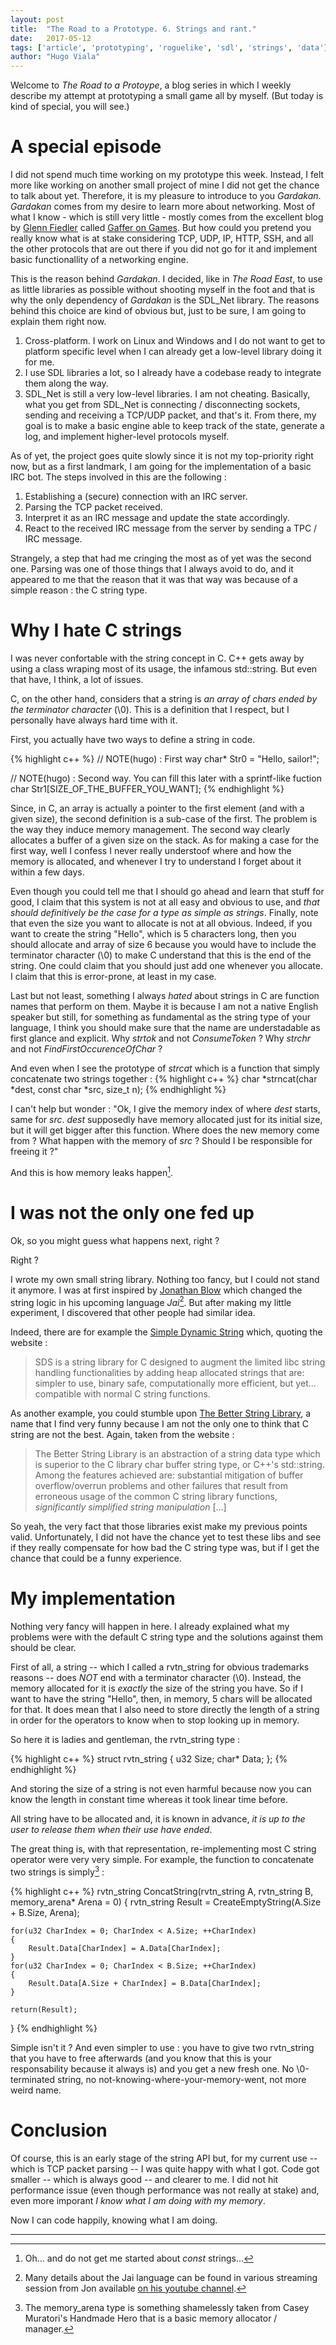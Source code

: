 ```yaml
---
layout: post
title:  "The Road to a Prototype. 6. Strings and rant."
date:   2017-05-12
tags: ['article', 'prototyping', 'roguelike', 'sdl', 'strings', 'data']
author: "Hugo Viala"
---
```


Welcome to *The Road to a Protoype*, a blog series in which I weekly describe my attempt at prototyping a small game all by myself. (But today is kind of special, you will see.)

# A special episode

I did not spend much time working on my prototype this week. Instead, I felt more like working on another small project of mine I did not get the chance to talk about yet. Therefore, it is my pleasure to introduce to you *Gardakan*. *Gardakan* comes from my desire to learn more about networking. Most of what I know - which is still very little - mostly comes from the excellent blog by [Glenn Fiedler](https://twitter.com/gafferongames) called [Gaffer on Games](http://gafferongames.com/). But how could you pretend you really know what is at stake considering TCP, UDP, IP, HTTP, SSH, and all the other protocols that are out there if you did not go for it and implement basic functionallity of a networking engine.

This is the reason behind *Gardakan*. I decided, like in *The Road East*, to use as little libraries as possible without shooting myself in the foot and that is why the only dependency of *Gardakan* is the SDL_Net library. The reasons behind this choice are kind of obvious but, just to be sure, I am going to explain them right now.

1. Cross-platform. I work on Linux and Windows and I do not want to get to platform specific level when I can already get a low-level library doing it for me.
2. I use SDL libraries a lot, so I already have a codebase ready to integrate them along the way.
3. SDL_Net is still a very low-level libraries. I am not cheating. Basically, what you get from SDL_Net is connecting / disconnecting sockets, sending and receiving a TCP/UDP packet, and that's it. From there, my goal is to make a basic engine able to keep track of the state, generate a log, and implement higher-level protocols myself.

As of yet, the project goes quite slowly since it is not my top-priority right now, but as a first landmark, I am going for the implementation of a basic IRC bot. The steps involved in this are the following :

1. Establishing a (secure) connection with an IRC server.
2. Parsing the TCP packet received.
3. Interpret it as an IRC message and update the state accordingly.
4. React to the received IRC message from the server by sending a TPC / IRC message.

Strangely, a step that had me cringing the most as of yet was the second one. Parsing was one of those things that I always avoid to do, and it appeared to me that the reason that it was that way was because of a simple reason : the C string type.

# Why I hate C strings

I was never confortable with the string concept in C. C++ gets away by using a class wraping most of its usage, the infamous std::string. But even that have, I think, a lot of issues.

C, on the other hand, considers that a string is *an array of chars ended by the terminator character* (\0). This is a definition that I respect, but I personally have always hard time with it.

First, you actually have two ways to define a string in code.

{% highlight c++ %}
// NOTE(hugo) : First way
char* Str0 = "Hello, sailor!"; 

// NOTE(hugo) : Second way. You can fill this later with a sprintf-like fuction
char Str1[SIZE_OF_THE_BUFFER_YOU_WANT]; 
{% endhighlight %}

Since, in C, an array is actually a pointer to the first element (and with a given size), the second definition is a sub-case of the first. The problem is the way they induce memory management. The second way clearly allocates a buffer of a given size on the stack. As for making a case for the first way, well I confess I never really understoof where and how the memory is allocated, and whenever I try to understand I forget about it within a few days. 

Even though you could tell me that I should go ahead and learn that stuff for good, I claim that this system is not at all easy and obvious to use, and *that should definitively be the case for a type as simple as strings*. Finally, note that even the size you want to allocate is not at all obvious. Indeed, if you want to create the string "Hello", which is 5 characters long, then you should allocate and array of size 6 because you would have to include the terminator character (\0) to make C understand that this is the end of the string. One could claim that you should just add one whenever you allocate. I claim that this is error-prone, at least in my case.

Last but not least, something I always *hated* about strings in C are function names that perform on them. Maybe it is because I am not a native English speaker but still, for something as fundamental as the string type of your language, I think you should make sure that the name are understadable as first glance and explicit. Why *strtok* and not *ConsumeToken* ? Why *strchr* and not *FindFirstOccurenceOfChar* ?

And even when I see the prototype of *strcat* which is a function that simply concatenate two strings together :
{% highlight c++ %}
char *strncat(char *dest, const char *src, size_t n);
{% endhighlight %}

I can't help but wonder : "Ok, I give the memory index of where *dest* starts, same for *src*. *dest* supposedly have memory allocated just for its initial size, but it will get bigger after this function. Where does the new memory come from ? What happen with the memory of *src* ? Should I be responsible for freeing it ?"

And this is how memory leaks happen[^1].

# I was not the only one fed up

Ok, so you might guess what happens next, right ?

Right ?

I wrote my own small string library. Nothing too fancy, but I could not stand it anymore. I was at first inspired by [Jonathan Blow](https://twitter.com/jonathan_blow) which changed the string logic in his upcoming language *Jai*[^2]. But after making my little experiment, I discovered that other people had similar idea.

Indeed, there are for example the [Simple Dynamic String](https://github.com/antirez/sds) which, quoting the website : 

> SDS is a string library for C designed to augment the limited libc string handling functionalities by adding heap allocated strings that are: simpler to use, binary safe, computationally more efficient, but yet... compatible with normal C string functions.

As another example, you could stumble upon [The Better String Library](http://bstring.sourceforge.net/), a name that I find very funny because I am not the only one to think that C string are not the best. Again, taken from the website :

> The Better String Library is an abstraction of a string data type which is superior to the C library char buffer string type, or C++'s std::string. Among the features achieved are: substantial mitigation of buffer overflow/overrun problems and other failures that result from erroneous usage of the common C string library functions, *significantly simplified string manipulation* [...]

So yeah, the very fact that those libraries exist make my previous points valid. Unfortunately, I did not have the chance yet to test these libs and see if they really compensate for how bad the C string type was, but if I get the chance that could be a funny experience.


# My implementation

Nothing very fancy will happen in here. I already explained what my problems were with the default C string type and the solutions against them should be clear.

First of all, a string -- which I called a rvtn_string for obvious trademarks reasons -- does *NOT* end with a terminator character (\0). Instead, the memory allocated for it is *exactly* the size of the string you have. So if I want to have the string "Hello", then, in memory, 5 chars will be allocated for that. It does mean that I also need to store directly the length of a string in order for the operators to know when to stop looking up in memory.

So here it is ladies and gentleman, the rvtn_string type :

{% highlight c++ %}
struct rvtn_string
{
	u32 Size;
	char* Data;
};
{% endhighlight %}

And storing the size of a string is not even harmful because now you can know the length in constant time whereas it took linear time before.

All string have to be allocated and, it is known in advance, *it is up to the user to release them when their use have ended*.

The great thing is, with that representation, re-implementing most C string operator were very very simple. For example, the function to concatenate two strings is simply[^3] :

{% highlight c++ %}
rvtn_string ConcatString(rvtn_string A, rvtn_string B, memory_arena* Arena = 0)
{
	rvtn_string Result = CreateEmptyString(A.Size + B.Size, Arena);

	for(u32 CharIndex = 0; CharIndex < A.Size; ++CharIndex)
	{
		Result.Data[CharIndex] = A.Data[CharIndex];
	}
	for(u32 CharIndex = 0; CharIndex < B.Size; ++CharIndex)
	{
		Result.Data[A.Size + CharIndex] = B.Data[CharIndex];
	}

	return(Result);
}
{% endhighlight %}

Simple isn't it ? And even simpler to use : you have to give two rvtn_string that you have to free afterwards (and you know that this is your responsability because it always is) and you get a new fresh one. No \0-terminated string, no not-knowing-where-your-memory-went, not more weird name.

# Conclusion

Of course, this is an early stage of the string API but, for my current use -- which is TCP packet parsing -- I was quite happy with what I got. Code got smaller -- which is always good -- and clearer to me. I did not hit performance issue (even though performance was not really at stake) and, even more imporant *I know what I am doing with my memory*. 

Now I can code happily, knowing what I am doing.

---
[^1]: Oh... and do not get me started about *const* strings...
[^2]: Many details about the Jai language can be found in various streaming session from Jon available [on his youtube channel](https://www.youtube.com/user/jblow888).
[^3]: The memory_arena type is something shamelessly taken from Casey Muratori's Handmade Hero that is a basic memory allocator / manager.
